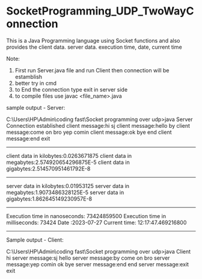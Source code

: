 # SocketProgramming_UDP_TwoWayConnection

This is a Java Programming language using Socket functions and also provides the client data. server data. execution time, date, current time

Note:
1. First run Server.java file and run Client then connection will be estamblish
2. better try in cmd
3. to End the connection type exit in server side
4. to compile files use javac <file_name>.java

sample output - Server:

C:\Users\HP\Admin\coding fast\Socket programming over udp>java Server
Connection established
client message:hi
sj
client message:hello
by
client message:come on bro
yep comin
client message:ok bye
end
client message:end
exit
***********************************************
client data in kilobytes:0.0263671875
client data in megabytes:2.574920654296875E-5
client data in gigabytes:2.514570951461792E-8
***********************************************
server data in kilobytes:0.01953125
server data in megabytes:1.9073486328125E-5
server data in gigabytes:1.862645149230957E-8
*************************************************
Execution time in nanoseconds: 73424859500
Execution time in milliseconds: 73424
Date :2023-07-27
Current time: 12:17:47.469216800
**************************************************

Sample output - Client:

C:\Users\HP\Admin\coding fast\Socket programming over udp>java Client
hi
server message:sj
hello
server message:by
come on bro
server message:yep comin
ok bye
server message:end
end
server message:exit
exit


